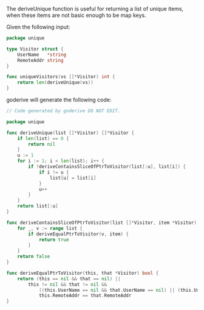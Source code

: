 The deriveUnique function is useful for returning a list of unique items, when these items are not basic enough to be map keys.

Given the following input:

```go
package unique

type Visitor struct {
	UserName   *string
	RemoteAddr string
}

func uniqueVisitors(vs []*Visitor) int {
	return len(deriveUnique(vs))
}
```

goderive will generate the following code:

```go
// Code generated by goderive DO NOT EDIT.

package unique

func deriveUnique(list []*Visitor) []*Visitor {
	if len(list) == 0 {
		return nil
	}
	u := 1
	for i := 1; i < len(list); i++ {
		if !deriveContainsSliceOfPtrToVisitor(list[:u], list[i]) {
			if i != u {
				list[u] = list[i]
			}
			u++
		}
	}
	return list[:u]
}

func deriveContainsSliceOfPtrToVisitor(list []*Visitor, item *Visitor) bool {
	for _, v := range list {
		if deriveEqualPtrToVisitor(v, item) {
			return true
		}
	}
	return false
}

func deriveEqualPtrToVisitor(this, that *Visitor) bool {
	return (this == nil && that == nil) ||
		this != nil && that != nil &&
			((this.UserName == nil && that.UserName == nil) || (this.UserName != nil && that.UserName != nil && *(this.UserName) == *(that.UserName))) &&
			this.RemoteAddr == that.RemoteAddr
}
```